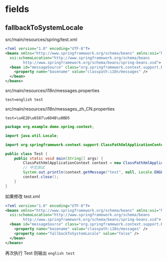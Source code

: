 # fields
## fallbackToSystemLocale
src/main/resources/spring/test.xml
```xml
<?xml version="1.0" encoding="UTF-8"?>
<beans xmlns="http://www.springframework.org/schema/beans" xmlns:xsi="http://www.w3.org/2001/XMLSchema-instance"
  xsi:schemaLocation="http://www.springframework.org/schema/beans
        http://www.springframework.org/schema/beans/spring-beans.xsd">
  <bean id="messageSource" class="org.springframework.context.support.ReloadableResourceBundleMessageSource">
    <property name="basename" value="classpath:i18n/messages" />
  </bean>
</beans>
```


src/main/resources/i18n/messages.properties
```
test=english test
```


src/main/resources/i18n/messages\_zh\_CN.properties
```
test=\u4E2D\u6587\u6D4B\u8BD5
```


```java
package org.example.demo.spring.context;

import java.util.Locale;

import org.springframework.context.support.ClassPathXmlApplicationContext;

public class Test {
    public static void main(String[] args) {
        ClassPathXmlApplicationContext context = new ClassPathXmlApplicationContext("spring/test.xml");
        // 中文测试
        System.out.println(context.getMessage("test", null, Locale.ENGLISH));
        context.close();
    }
}
```


如果修改 test.xml
```xml
<?xml version="1.0" encoding="UTF-8"?>
<beans xmlns="http://www.springframework.org/schema/beans" xmlns:xsi="http://www.w3.org/2001/XMLSchema-instance"
  xsi:schemaLocation="http://www.springframework.org/schema/beans
        http://www.springframework.org/schema/beans/spring-beans.xsd">
  <bean id="messageSource" class="org.springframework.context.support.ReloadableResourceBundleMessageSource">
    <property name="basename" value="classpath:i18n/messages" />
    <property name="fallbackToSystemLocale" value="false" />
  </bean>
</beans>
```


再次执行 Test 则输出 `english test`
